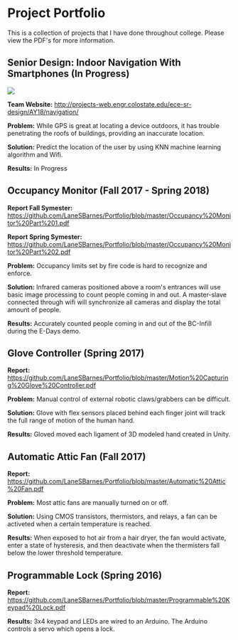 # Project Portfolio
This is a collection of projects that I have done throughout college. Please view the PDF's for more information.

## Senior Design: Indoor Navigation With Smartphones (In Progress)
![ ](https://github.com/LaneSBarnes/Portfolio/Pictures/KNN_Prediction_Points.png)

**Team Website:** http://projects-web.engr.colostate.edu/ece-sr-design/AY18/navigation/

**Problem:** While GPS is great at locating a device outdoors, it has trouble penetrating the roofs of buildings, providing an inaccurate location.

**Solution:** Predict the location of the user by using KNN machine learning algorithm and Wifi.

**Results:** In Progress

## Occupancy Monitor (Fall 2017 - Spring 2018)

**Report Fall Symester:** https://github.com/LaneSBarnes/Portfolio/blob/master/Occupancy%20Monitor%20Part%201.pdf

**Report Spring Symester:** https://github.com/LaneSBarnes/Portfolio/blob/master/Occupancy%20Monitor%20Part%202.pdf

**Problem:** Occupancy limits set by fire code is hard to recognize and enforce.

**Solution:** Infrared cameras positioned above a room's entrances will use basic image processing to count people coming in and out. A master-slave connected through wifi will synchronize all cameras and display the total amount of people.

**Results:** Accurately counted people coming in and out of the BC-Infill during the E-Days demo.

## Glove Controller (Spring 2017)

**Report:** https://github.com/LaneSBarnes/Portfolio/blob/master/Motion%20Capturing%20Glove%20Controller.pdf

**Problem:** Manual control of external robotic claws/grabbers can be difficult.

**Solution:** Glove with flex sensors placed behind each finger joint will track the full range of motion of the human hand.

**Results:** Gloved moved each ligament of 3D modeled hand created in Unity.

## Automatic Attic Fan (Fall 2017)

**Report:** https://github.com/LaneSBarnes/Portfolio/blob/master/Automatic%20Attic%20Fan.pdf

**Problem:** Most attic fans are manually turned on or off.

**Solution:** Using CMOS transistors, thermistors, and relays, a fan can be activeted when a certain temperature is reached.

**Results:** When exposed to hot air from a hair dryer, the fan would activate, enter a state of hysteresis, and then deactivate when the thermisters fall below the lower threshold temperature.

## Programmable Lock (Spring 2016)

**Report:** https://github.com/LaneSBarnes/Portfolio/blob/master/Programmable%20Keypad%20Lock.pdf

**Results:** 3x4 keypad and LEDs are wired to an Arduino. The Arduino controls a servo which opens a lock.


